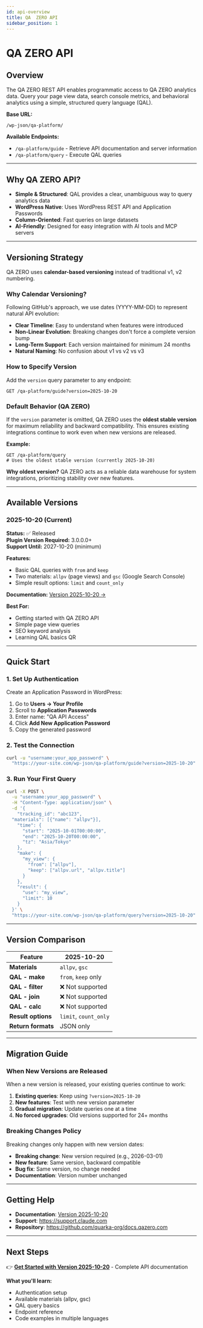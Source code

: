 ```yaml
---
id: api-overview
title: QA  ZERO API
sidebar_position: 1
---
```


# QA ZERO API

## Overview

The QA ZERO REST API enables programmatic access to QA ZERO analytics data. Query your page view data, search console metrics, and behavioral analytics using a simple, structured query language (QAL).

**Base URL:**
```
/wp-json/qa-platform/
```

**Available Endpoints:**
- `/qa-platform/guide` - Retrieve API documentation and server information
- `/qa-platform/query` - Execute QAL queries

---

## Why QA ZERO API?

- **Simple & Structured**: QAL provides a clear, unambiguous way to query analytics data
- **WordPress Native**: Uses WordPress REST API and Application Passwords
- **Column-Oriented**: Fast queries on large datasets
- **AI-Friendly**: Designed for easy integration with AI tools and MCP servers

---

## Versioning Strategy

QA ZERO uses **calendar-based versioning** instead of traditional v1, v2 numbering.

### Why Calendar Versioning?

Following GitHub's approach, we use dates (YYYY-MM-DD) to represent natural API evolution:

- **Clear Timeline**: Easy to understand when features were introduced
- **Non-Linear Evolution**: Breaking changes don't force a complete version bump
- **Long-Term Support**: Each version maintained for minimum 24 months
- **Natural Naming**: No confusion about v1 vs v2 vs v3

### How to Specify Version

Add the `version` query parameter to any endpoint:

```
GET /qa-platform/guide?version=2025-10-20
```

### Default Behavior (QA ZERO)

If the `version` parameter is omitted, QA ZERO uses the **oldest stable version** for maximum reliability and backward compatibility. This ensures existing integrations continue to work even when new versions are released.

**Example:**
```
GET /qa-platform/query
# Uses the oldest stable version (currently 2025-10-20)
```

**Why oldest version?** QA ZERO acts as a reliable data warehouse for system integrations, prioritizing stability over new features.

---

## Available Versions

### 2025-10-20 (Current)

**Status:** ✅ Released  
**Plugin Version Required:** 3.0.0.0+  
**Support Until:** 2027-10-20 (minimum)

**Features:**
- Basic QAL queries with `from` and `keep`
- Two materials: `allpv` (page views) and `gsc` (Google Search Console)
- Simple result options: `limit` and `count_only`

**Documentation:** [Version 2025-10-20 →](./2025-10-20/)

**Best For:**
- Getting started with QA ZERO API
- Simple page view queries
- SEO keyword analysis
- Learning QAL basics
QR
---

## Quick Start

### 1. Set Up Authentication

Create an Application Password in WordPress:

1. Go to **Users → Your Profile**
2. Scroll to **Application Passwords**
3. Enter name: "QA API Access"
4. Click **Add New Application Password**
5. Copy the generated password

### 2. Test the Connection

```bash
curl -u "username:your_app_password" \
  "https://your-site.com/wp-json/qa-platform/guide?version=2025-10-20"
```

### 3. Run Your First Query

```bash
curl -X POST \
  -u "username:your_app_password" \
  -H "Content-Type: application/json" \
  -d '{
    "tracking_id": "abc123",
  "materials": [{"name": "allpv"}],
    "time": {
      "start": "2025-10-01T00:00:00",
      "end": "2025-10-20T00:00:00",
      "tz": "Asia/Tokyo"
    },
    "make": {
      "my_view": {
        "from": ["allpv"],
        "keep": ["allpv.url", "allpv.title"]
      }
    },
    "result": {
      "use": "my_view",
      "limit": 10
    }
  }' \
  "https://your-site.com/wp-json/qa-platform/query?version=2025-10-20"
```

---

## Version Comparison

| Feature | 2025-10-20 |
|---------|------------|
| **Materials** | `allpv`, `gsc` |
| **QAL - make** | `from`, `keep` only |
| **QAL - filter** | ❌ Not supported |
| **QAL - join** | ❌ Not supported |
| **QAL - calc** | ❌ Not supported |
| **Result options** | `limit`, `count_only` |
| **Return formats** | JSON only |

---

## Migration Guide

### When New Versions are Released

When a new version is released, your existing queries continue to work:

1. **Existing queries**: Keep using `?version=2025-10-20`
2. **New features**: Test with new version parameter
3. **Gradual migration**: Update queries one at a time
4. **No forced upgrades**: Old versions supported for 24+ months

### Breaking Changes Policy

Breaking changes only happen with new version dates:

- **Breaking change**: New version required (e.g., 2026-03-01)
- **New feature**: Same version, backward compatible
- **Bug fix**: Same version, no change needed
- **Documentation**: Version number unchanged

---

## Getting Help

- **Documentation**: [Version 2025-10-20](./2025-10-20/)
- **Support**: https://support.claude.com
- **Repository**: https://github.com/quarka-org/docs.qazero.com

---

## Next Steps

👉 **[Get Started with Version 2025-10-20](./2025-10-20/)** - Complete API documentation

**What you'll learn:**
- Authentication setup
- Available materials (allpv, gsc)
- QAL query basics
- Endpoint reference
- Code examples in multiple languages
